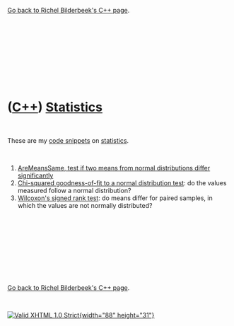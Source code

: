 

[Go back to Richel Bilderbeek's C++ page](Cpp.htm).

 

 

 

 

 

([C++](Cpp.htm)) [Statistics](CppStatistics.htm)
================================================

 

These are my [code snippets](CppCodeSnippets.htm) on
[statistics](CppStatistics.htm).

 

1.  [AreMeansSame, test if two means from normal distributions differ
    significantly](CppAreMeansSame.htm)
2.  [Chi-squared goodness-of-fit to a normal distribution
    test](CppChiSquaredGoodnessOfFitToNormalDistribution.htm): do the
    values measured follow a normal distribution?
3.  [Wilcoxon's signed rank test](CppWilcoxonsSignedRankTest.htm): do
    means differ for paired samples, in which the values are not
    normally distributed?

 

 

 

 

 

[Go back to Richel Bilderbeek's C++ page](Cpp.htm).



 

[![Valid XHTML 1.0 Strict](valid-xhtml10.png){width="88"
height="31"}](http://validator.w3.org/check?uri=referer)
